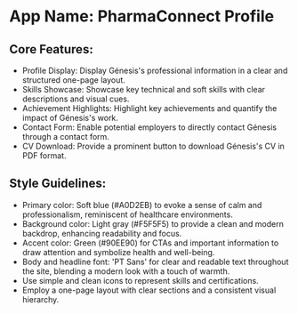 # **App Name**: PharmaConnect Profile

## Core Features:

- Profile Display: Display Génesis's professional information in a clear and structured one-page layout.
- Skills Showcase: Showcase key technical and soft skills with clear descriptions and visual cues.
- Achievement Highlights: Highlight key achievements and quantify the impact of Génesis's work.
- Contact Form: Enable potential employers to directly contact Génesis through a contact form.
- CV Download: Provide a prominent button to download Génesis's CV in PDF format.

## Style Guidelines:

- Primary color: Soft blue (#A0D2EB) to evoke a sense of calm and professionalism, reminiscent of healthcare environments.
- Background color: Light gray (#F5F5F5) to provide a clean and modern backdrop, enhancing readability and focus.
- Accent color: Green (#90EE90) for CTAs and important information to draw attention and symbolize health and well-being.
- Body and headline font: 'PT Sans' for clear and readable text throughout the site, blending a modern look with a touch of warmth.
- Use simple and clean icons to represent skills and certifications.
- Employ a one-page layout with clear sections and a consistent visual hierarchy.